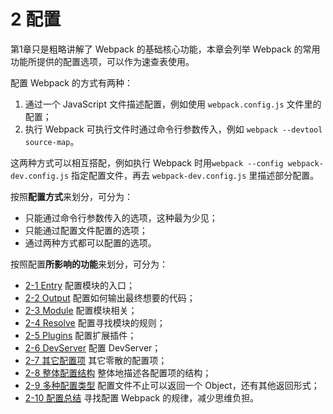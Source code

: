 # 2 配置
第1章只是粗略讲解了 Webpack 的基础核心功能，本章会列举 Webpack 的常用功能所提供的配置选项，可以作为速查表使用。

配置 Webpack 的方式有两种：

1. 通过一个 JavaScript 文件描述配置，例如使用 `webpack.config.js` 文件里的配置；
2. 执行 Webpack 可执行文件时通过命令行参数传入，例如 `webpack --devtool source-map`。

这两种方式可以相互搭配，例如执行 Webpack 时用`webpack --config webpack-dev.config.js` 指定配置文件，再去 `webpack-dev.config.js` 里描述部分配置。

按照**配置方式**来划分，可分为：

- 只能通过命令行参数传入的选项，这种最为少见；
- 只能通过配置文件配置的选项；
- 通过两种方式都可以配置的选项。

按照配置**所影响的功能**来划分，可分为：

- [2-1 Entry](2-1Entry.md) 配置模块的入口；
- [2-2 Output](2-2Output.md) 配置如何输出最终想要的代码；
- [2-3 Module](2-3Module.md) 配置模块相关；
- [2-4 Resolve](2-4Resolve.md) 配置寻找模块的规则；
- [2-5 Plugins](2-5Plugins.md) 配置扩展插件；
- [2-6 DevServer](2-6DevServer.md) 配置 DevServer；
- [2-7 其它配置项](2-7其它配置项.md) 其它零散的配置项；
- [2-8 整体配置结构](2-8整体配置结构.md) 整体地描述各配置项的结构；
- [2-9 多种配置类型](2-9多种配置类型.md) 配置文件不止可以返回一个 Object，还有其他返回形式；
- [2-10 配置总结](2-10配置总结.md) 寻找配置 Webpack 的规律，减少思维负担。
